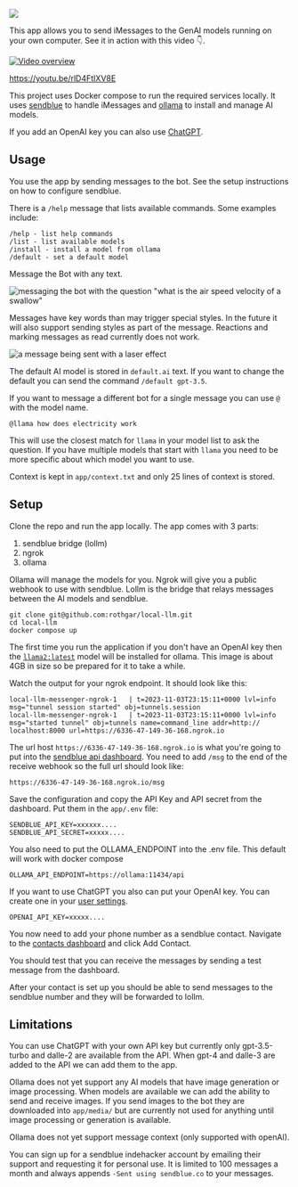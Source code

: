 ![](/img/banner.png)

This app allows you to send iMessages to the GenAI models running on your own computer.
See it in action with this video 👇.


[![Video overview](https://img.youtube.com/vi/rlD4FtIXV8E/0.jpg)](https://youtu.be/rlD4FtIXV8E)

https://youtu.be/rlD4FtIXV8E

This project uses Docker compose to run the required services locally.
It uses [sendblue](https://sendblue.co/) to handle iMessages and [ollama](https://ollama.ai/) to install and manage AI models.

If you add an OpenAI key you can also use [ChatGPT](https://openai.com/).

## Usage

You use the app by sending messages to the bot.
See the setup instructions on how to configure sendblue.

There is a `/help` message that lists available commands.
Some examples include:
```
/help - list help commands
/list - list available models
/install - install a model from ollama
/default - set a default model
```
Message the Bot with any text.

![messaging the bot with the question "what is the air speed velocity of a swallow"](/img/lollm-demo-1.gif)

Messages have key words than may trigger special styles.
In the future it will also support sending styles as part of the message.
Reactions and marking messages as read currently does not work.

![a message being sent with a laser effect](/img/lasers.gif)

The default AI model is stored in `default.ai` text.
If you want to change the default you can send the command `/default gpt-3.5`.

If you want to message a different bot for a single message you can use `@` with the model name.
```
@llama how does electricity work
```
This will use the closest match for `llama` in your model list to ask the question.
If you have multiple models that start with `llama` you need to be more specific about which model you want to use.

Context is kept in `app/context.txt` and only 25 lines of context is stored.


## Setup

Clone the repo and run the app locally.
The app comes with 3 parts:
1. sendblue bridge (lollm)
1. ngrok
1. ollama

Ollama will manage the models for you.
Ngrok will give you a public webhook to use with sendblue.
Lollm is the bridge that relays messages between the AI models and sendblue.

```
git clone git@github.com:rothgar/local-llm.git
cd local-llm
docker compose up
```
The first time you run the application if you don't have an OpenAI key then the [`llama2:latest`](https://ollama.ai/library/llama2) model will be installed for ollama.
This image is about 4GB in size so be prepared for it to take a while.

Watch the output for your ngrok endpoint.
It should look like this:
```
local-llm-messenger-ngrok-1   | t=2023-11-03T23:15:11+0000 lvl=info msg="tunnel session started" obj=tunnels.session               
local-llm-messenger-ngrok-1   | t=2023-11-03T23:15:11+0000 lvl=info msg="started tunnel" obj=tunnels name=command_line addr=http://
localhost:8000 url=https://6336-47-149-36-168.ngrok.io
```
The url host `https://6336-47-149-36-168.ngrok.io` is what you're going to put into the [sendblue api dashboard](https://app.sendblue.co/api-dashboard).
You need to add `/msg` to the end of the receive webhook so the full url should look like:
```
https://6336-47-149-36-168.ngrok.io/msg
```

Save the configuration and copy the API Key and API secret from the dashboard.
Put them in the `app/.env` file:
```
SENDBLUE_API_KEY=xxxxxx....
SENDBLUE_API_SECRET=xxxxx....
```
You also need to put the OLLAMA_ENDPOINT into the .env file.
This default will work with docker compose
```
OLLAMA_API_ENDPOINT=https://ollama:11434/api
```
If you want to use ChatGPT you also can put your OpenAI key.
You can create one in your [user settings](https://platform.openai.com/account/api-keys).
```
OPENAI_API_KEY=xxxxx....
```
You now need to add your phone number as a sendblue contact.
Navigate to the [contacts dashboard](https://app.sendblue.co/message-dashboard) and click Add Contact.

You should test that you can receive the messages by sending a test message from the dashboard.

After your contact is set up you should be able to send messages to the sendblue number and they will be forwarded to lollm.

## Limitations
You can use ChatGPT with your own API key but currently only gpt-3.5-turbo and dalle-2 are available from the API.
When gpt-4 and dalle-3 are added to the API we can add them to the app.

Ollama does not yet support any AI models that have image generation or image processing.
When models are available we can add the ability to send and receive images.
If you send images to the bot they are downloaded into `app/media/` but are currently not used for anything until image processing or generation is available.

Ollama does not yet support message context (only supported with openAI).

You can sign up for a sendblue indehacker account by emailing their support and requesting it for personal use.
It is limited to 100 messages a month and always appends `-Sent using sendblue.co` to your messages.
